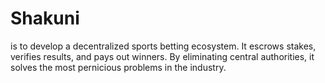 # Shakuni
is to develop a decentralized sports betting ecosystem. It escrows stakes, verifies results, and pays out winners. By eliminating central authorities, it solves the most pernicious problems in the industry.
